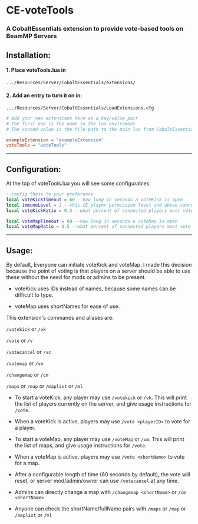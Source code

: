 # CE-voteTools

### A CobaltEssentials extension to provide vote-based tools on BeamMP Servers

## Installation:

#### 1. Place voteTools.lua in
`.../Resources/Server/CobaltEssentials/extensions/`

#### 2. Add an entry to turn it on in:
`.../Resources/Server/CobaltEssentials/LoadExtensions.cfg`

```cfg
# Add your new extensions here as a key/value pair
# The first one is the name in the lua enviroment
# The second value is the file path to the main lua from CobaltEssentials/extensions

exampleExtension = "exampleExtension"
voteTools = "voteTools"
```
---
## Configuration:
At the top of voteTools.lua you will see some configurables:

```lua
--config these to your preference
local voteKickTimeout = 60 --how long in seconds a voteKick is open
local immuneLevel = 2 --this CE player permission level and above cannot be voted for
local voteKickRatio = 0.3 --what percent of connected players must vote for a candidate for them to be kicked

local voteMapTimeout = 60 --how long in seconds a voteMap is open
local voteMapRatio = 0.5 --what percent of connected players must vote for a map for the map to change
```
---
## Usage:
By default, Everyone can initiate voteKick and voteMap. I made this decision because the point of voting is that players on a server should be able to use these without the need for mods or admins to be present.

* voteKick uses IDs instead of names, because some names can be difficult to type.

* voteMap uses shortNames for ease of use.

This extension's commands and aliases are:

`/votekick` or `/vk`

`/vote` or `/v`

`/votecancel` or `/vc`

`/votemap` or `/vm`

`/changemap` or `/cm`

`/maps` or `/map` or `/maplist` or `/ml`

* To start a voteKick, any player may use `/votekick` or `/vk`. This will print the list of players currently on the server, and give usage instructions for `/vote`.

* When a voteKick is active, players may use `/vote <playerID>` to vote for a player.

* To start a voteMap, any player may use `/voteMap` or `/vm`. This will print the list of maps, and give usage instructions for `/vote`.

* When a voteMap is active, players may use `/vote <shortName>` to vote for a map.

* After a configurable length of time (60 seconds by default), the vote will reset, or server mod/admin/owner can use `/votecancel` at any time.

* Admins can directly change a map with `/changemap <shortName>` or `/cm <shortName>`

* Anyone can check the shortName/fullName pairs with `/maps` or `/map` or `/maplist` or `/ml`
